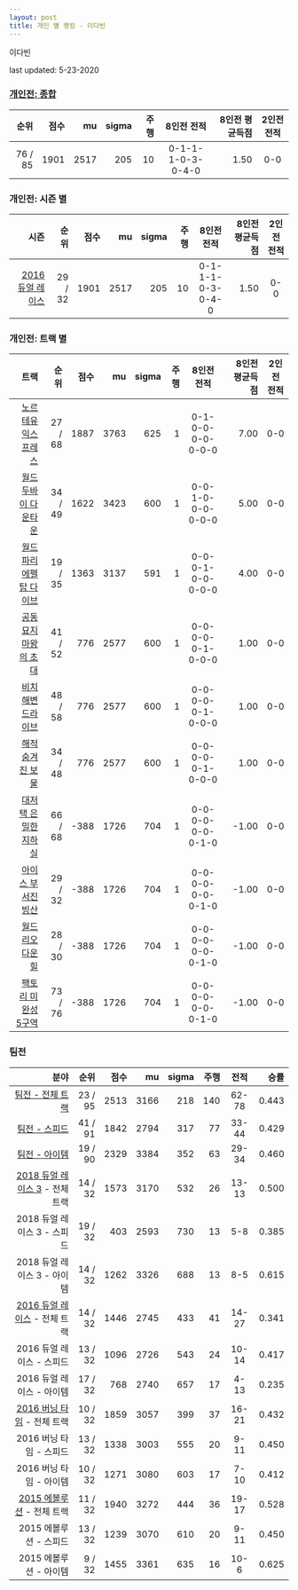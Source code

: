 ```yaml
---
layout: post
title: 개인 별 랭킹 - 이다빈
---
```


이다빈

last updated: 5-23-2020

### [개인전: 종합](../singles-full)

| 순위 | 점수 | mu | sigma | 주행 | 8인전 전적 | 8인전 평균득점 | 2인전 전적 |
|---:|---:|---:|---:|---:|:---:|---:|:---:|
| 76 / 85 | 1901 | 2517 | 205 | 10 | 0-1-1-1-0-3-0-4-0 | 1.50 | 0-0 |

### 개인전: 시즌 별

| 시즌 | 순위 | 점수 | mu | sigma | 주행 | 8인전 전적 | 8인전 평균득점 | 2인전 전적 |
|---:|---:|---:|---:|---:|---:|:---:|---:|:---:|
| [2016 듀얼 레이스](../singles-s2016_1) | 29 / 32 | 1901 | 2517 | 205 | 10 |  0-1-1-1-0-3-0-4-0 | 1.50 | 0-0 |

### 개인전: 트랙 별

| 트랙 | 순위 | 점수 | mu | sigma | 주행 | 8인전 전적 | 8인전 평균득점 | 2인전 전적 |
|---:|---:|---:|---:|---:|---:|:---:|---:|:---:|
| [노르테유 익스프레스](../noex) | 27 / 68 | 1887 | 3763 | 625 | 1 | 0-1-0-0-0-0-0-0-0 | 7.00 | 0-0 |
| [월드 두바이 다운타운](../dubai) | 34 / 49 | 1622 | 3423 | 600 | 1 | 0-0-1-0-0-0-0-0-0 | 5.00 | 0-0 |
| [월드 파리 에펠탑 다이브](../eifel) | 19 / 35 | 1363 | 3137 | 591 | 1 | 0-0-0-1-0-0-0-0-0 | 4.00 | 0-0 |
| [공동묘지 마왕의 초대](../mawang) | 41 / 52 | 776 | 2577 | 600 | 1 | 0-0-0-0-0-1-0-0-0 | 1.00 | 0-0 |
| [비치 해변 드라이브](../haebyun) | 48 / 58 | 776 | 2577 | 600 | 1 | 0-0-0-0-0-1-0-0-0 | 1.00 | 0-0 |
| [해적 숨겨진 보물](../haesumbo) | 34 / 48 | 776 | 2577 | 600 | 1 | 0-0-0-0-0-1-0-0-0 | 1.00 | 0-0 |
| [대저택 은밀한 지하실](../jeotaek) | 66 / 68 | -388 | 1726 | 704 | 1 | 0-0-0-0-0-0-0-1-0 | -1.00 | 0-0 |
| [아이스 부서진 빙산](../boobing) | 29 / 32 | -388 | 1726 | 704 | 1 | 0-0-0-0-0-0-0-1-0 | -1.00 | 0-0 |
| [월드 리오 다운힐](../rio) | 28 / 30 | -388 | 1726 | 704 | 1 | 0-0-0-0-0-0-0-1-0 | -1.00 | 0-0 |
| [팩토리 미완성 5구역](../district5) | 73 / 76 | -388 | 1726 | 704 | 1 | 0-0-0-0-0-0-0-1-0 | -1.00 | 0-0 |

### 팀전

| 분야 | 순위 | 점수 | mu | sigma | 주행 | 전적 | 승률 |
|---:|---:|---:|---:|---:|---:|:---:|---:|
| [팀전 - 전체 트랙](../team-full) | 23 / 95 | 2513 | 3166 | 218 | 140 | 62-78 | 0.443 |
| [팀전 - 스피드](../team-speed) | 41 / 91 | 1842 | 2794 | 317 | 77 | 33-44 | 0.429 |
| [팀전 - 아이템](../team-item) | 19 / 90 | 2329 | 3384 | 352 | 63 | 29-34 | 0.460 |
| [2018 듀얼 레이스 3](../teams-t2018_1) - 전체 트랙 | 14 / 32 | 1573 | 3170 | 532 | 26 | 13-13 | 0.500 |
| 2018 듀얼 레이스 3 - 스피드 | 19 / 32 | 403 | 2593 | 730 | 13 | 5-8 | 0.385 |
| 2018 듀얼 레이스 3 - 아이템 | 14 / 32 | 1262 | 3326 | 688 | 13 | 8-5 | 0.615 |
| [2016 듀얼 레이스](../teams-t2016_2) - 전체 트랙 | 14 / 32 | 1446 | 2745 | 433 | 41 | 14-27 | 0.341 |
| 2016 듀얼 레이스 - 스피드 | 13 / 32 | 1096 | 2726 | 543 | 24 | 10-14 | 0.417 |
| 2016 듀얼 레이스 - 아이템 | 17 / 32 | 768 | 2740 | 657 | 17 | 4-13 | 0.235 |
| [2016 버닝 타임](../teams-t2016_1) - 전체 트랙 | 10 / 32 | 1859 | 3057 | 399 | 37 | 16-21 | 0.432 |
| 2016 버닝 타임 - 스피드 | 13 / 32 | 1338 | 3003 | 555 | 20 | 9-11 | 0.450 |
| 2016 버닝 타임 - 아이템 | 10 / 32 | 1271 | 3080 | 603 | 17 | 7-10 | 0.412 |
| [2015 에볼루션](../teams-t2015_1) - 전체 트랙 | 11 / 32 | 1940 | 3272 | 444 | 36 | 19-17 | 0.528 |
| 2015 에볼루션 - 스피드 | 13 / 32 | 1239 | 3070 | 610 | 20 | 9-11 | 0.450 |
| 2015 에볼루션 - 아이템 | 9 / 32 | 1455 | 3361 | 635 | 16 | 10-6 | 0.625 |
